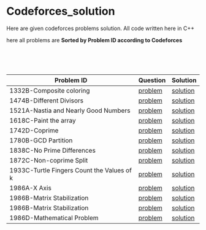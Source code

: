 # Codeforces_solution
 Here are given codeforces problems solution. All code written here in C++ 


here all problems are 
**Sorted by Problem ID according to Codeforces**



<br><br><br>

<div align="center">

| Problem ID                               | Question | Solution  |
|------------------------------------------|----------|-----------|
|  1332B-Composite coloring                | [problem](https://codeforces.com/problemset/problem/1332/B)  | [solution](https://github.com/Sumu154/Codeforces_solution/blob/main/1332B-Composite%20coloring/solution.cpp)  | 
| 1474B-Different Divisors               | [problem](https://codeforces.com/contest/1474/problem/B)  | [solution](https://github.com/Sumu154/Codeforces_solution/blob/main/1474B-Different%20Divisors/solution.cpp)  |
| 1521A-Nastia and Nearly Good Numbers       | [problem](https://codeforces.com/contest/1521/problem/A)  | [solution](https://github.com/Sumu154/Codeforces_solution/blob/main/1521A-Nastia%20and%20Nearly%20Good%20Numbers/solution.cpp)  |
| 1618C-Paint the array     | [problem](https://codeforces.com/contest/1618/problem/C)  | [solution](https://github.com/Sumu154/Codeforces_solution/blob/main/1618C-Paint%20the%20array/solution.cpp)  |
| 1742D-Coprime    | [problem](https://codeforces.com/contest/1742/problem/D)  | [solution](https://github.com/Sumu154/Codeforces_solution/blob/main/1742D-Coprime/solution.cpp)  |
| 1780B-GCD Partition   | [problem](https://codeforces.com/contest/1780/problem/B)  | [solution](https://github.com/Sumu154/Codeforces_solution/blob/main/1780B-GCD%20Partition/solution.cpp)  |
| 1838C-No Prime Differences   | [problem](https://codeforces.com/contest/1838/problem/C)  | [solution](https://github.com/Sumu154/Codeforces_solution/blob/main/1838C-No%20Prime%20Differences/solution.cpp)  |
|1872C-Non-coprime Split  | [problem](https://codeforces.com/contest/1872/problem/C)  | [solution](https://github.com/Sumu154/Codeforces_solution/blob/main/1872C-Non-coprime%20Split/solution.cpp)  |
|1933C-Turtle Fingers Count the Values of k  | [problem](https://codeforces.com/contest/1933/problem/C)  | [solution](https://github.com/Sumu154/Codeforces_solution/blob/main/1933C-Turtle%20Fingers%20Count%20the%20Values%20of%20k/solution.cpp)  |
|1986A-X Axis  | [problem](https://codeforces.com/contest/1986/problem/A)  | [solution](https://github.com/Sumu154/Codeforces_solution/blob/main/1986A-X%20Axis/solution.cpp)  |
|1986B-Matrix Stabilization  | [problem](https://codeforces.com/contest/1986/problem/B)  | [solution](https://github.com/Sumu154/Codeforces_solution/blob/main/1986B-Matrix%20Stabilization/solution.cpp)  |
|1986B-Matrix Stabilization  | [problem](https://codeforces.com/contest/1986/problem/C)  | [solution](https://github.com/Sumu154/Codeforces_solution/blob/main/1986C-Update%20Queries/solution.cpp)  |
|1986D-Mathematical Problem | [problem](https://codeforces.com/contest/1986/problem/D)  | [solution](https://github.com/Sumu154/Codeforces_solution/blob/main/1986D-Mathematical%20Problem/solution.cpp)  |





</div>


